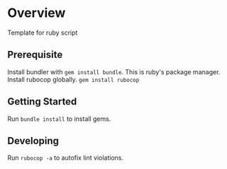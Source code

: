 # Overview

Template for ruby script

## Prerequisite

Install bundler with `gem install bundle`.  This is ruby's package manager.
Install rubocop globally.  `gem install rubocop`

## Getting Started

Run `bundle install` to install gems.

## Developing

Run `rubocop -a` to autofix lint violations.
